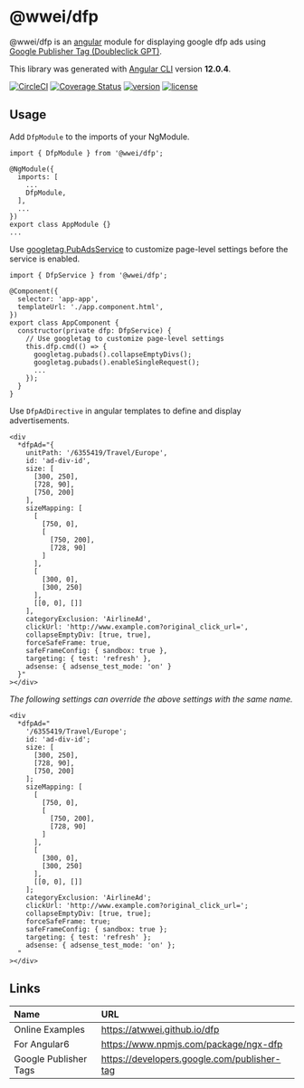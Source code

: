 # @wwei/dfp

@wwei/dfp is an [angular](https://angular.io) module for displaying google dfp ads using [Google Publisher Tag (Doubleclick GPT)](https://developers.google.com/publisher-tag/reference).

This library was generated with [Angular CLI](https://github.com/angular/angular-cli) version **12.0.4**.

[![CircleCI](https://img.shields.io/circleci/build/github/atwwei/dfp)](https://circleci.com/gh/atwwei/dfp)
[![Coverage Status](https://coveralls.io/repos/github/atwwei/dfp/badge.svg)](https://coveralls.io/github/atwwei/dfp)
[![version](https://badge.fury.io/js/@wwei%2Fdfp.svg)](https://www.npmjs.com/package/@wwei/dfp)
[![license](https://img.shields.io/npm/l/express.svg?style=flat-square)](https://github.com/atwwei/dfp/blob/master/LICENSE)

## Usage

Add `DfpModule` to the imports of your NgModule.

```
import { DfpModule } from '@wwei/dfp';

@NgModule({
  imports: [
    ...
    DfpModule,
  ],
  ...
})
export class AppModule {}
...
```

Use [googletag.PubAdsService](https://developers.google.com/publisher-tag/reference#googletag.pubadsservice) to customize page-level settings before the service is enabled.

```
import { DfpService } from '@wwei/dfp';

@Component({
  selector: 'app-app',
  templateUrl: './app.component.html',
})
export class AppComponent {
  constructor(private dfp: DfpService) {
    // Use googletag to customize page-level settings
    this.dfp.cmd(() => {
      googletag.pubads().collapseEmptyDivs();
      googletag.pubads().enableSingleRequest();
      ...
    });
  }
}
```

Use `DfpAdDirective` in angular templates to define and display advertisements.

```
<div
  *dfpAd="{
    unitPath: '/6355419/Travel/Europe',
    id: 'ad-div-id',
    size: [
      [300, 250],
      [728, 90],
      [750, 200]
    ],
    sizeMapping: [
      [
        [750, 0],
        [
          [750, 200],
          [728, 90]
        ]
      ],
      [
        [300, 0],
        [300, 250]
      ],
      [[0, 0], []]
    ],
    categoryExclusion: 'AirlineAd',
    clickUrl: 'http://www.example.com?original_click_url=',
    collapseEmptyDiv: [true, true],
    forceSafeFrame: true,
    safeFrameConfig: { sandbox: true },
    targeting: { test: 'refresh' },
    adsense: { adsense_test_mode: 'on' }
  }"
></div>
```

_The following settings can override the above settings with the same name._

```
<div
  *dfpAd="
    '/6355419/Travel/Europe';
    id: 'ad-div-id';
    size: [
      [300, 250],
      [728, 90],
      [750, 200]
    ];
    sizeMapping: [
      [
        [750, 0],
        [
          [750, 200],
          [728, 90]
        ]
      ],
      [
        [300, 0],
        [300, 250]
      ],
      [[0, 0], []]
    ];
    categoryExclusion: 'AirlineAd';
    clickUrl: 'http://www.example.com?original_click_url=';
    collapseEmptyDiv: [true, true];
    forceSafeFrame: true;
    safeFrameConfig: { sandbox: true };
    targeting: { test: 'refresh' };
    adsense: { adsense_test_mode: 'on' };
  "
></div>
```

## Links

| Name                  | URL                                         |
| :-------------------- | :------------------------------------------ |
| Online Examples       | https://atwwei.github.io/dfp                |
| For Angular6          | https://www.npmjs.com/package/ngx-dfp       |
| Google Publisher Tags | https://developers.google.com/publisher-tag |
